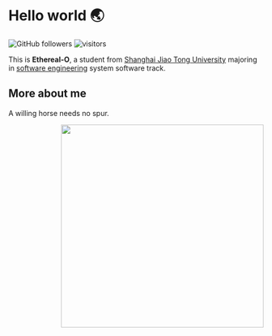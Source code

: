 <!--
### Hi there 👋
-->

<!--
**Ethereal-O/Ethereal-O** is a ✨ _special_ ✨ repository because its `README.md` (this file) appears on your GitHub profile.

Here are some ideas to get you started:

- 🔭 I’m currently working on ...
- 🌱 I’m currently learning ...
- 👯 I’m looking to collaborate on ...
- 🤔 I’m looking for help with ...
- 💬 Ask me about ...
- 📫 How to reach me: ...
- 😄 Pronouns: ...
- ⚡ Fun fact: ...
-->
# Hello world :earth_asia:

![GitHub followers](https://img.shields.io/github/followers/Ethereal-O?style=social)
![visitors](https://visitor-badge.glitch.me/badge?page_id=Ethereal-O)

This is **Ethereal-O**, a student from [Shanghai Jiao Tong University](http://en.sjtu.edu.cn/) majoring in [software engineering](http://www.se.sjtu.edu.cn/) system software track.

## More about me

A willing horse needs no spur.

<img align='right' src='https://github-readme-stats.vercel.app/api/top-langs/?username=Ethereal-O&layout=compact&hide=scss,hcl,Tcl&langs_count=5&theme=tokyonight' width='400px'>

